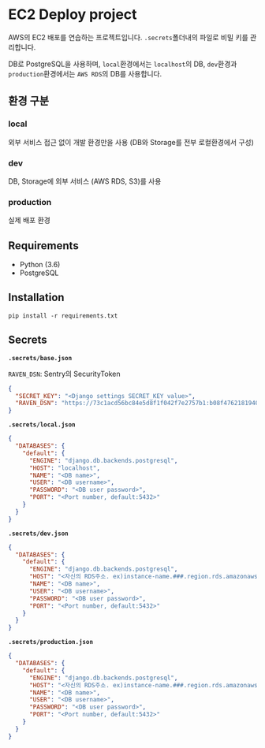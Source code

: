 # EC2 Deploy project

AWS의 EC2 배포를 연습하는 프로젝트입니다.
`.secrets`폴더내의 파일로 비밀 키를 관리합니다.

DB로 PostgreSQL을 사용하며, `local`환경에서는 `localhost`의 DB, `dev`환경과 `production`환경에서는 `AWS RDS`의 DB를 사용합니다.

## 환경 구분

### local

외부 서비스 접근 없이 개발 환경만을 사용 (DB와 Storage를 전부 로컬환경에서 구성)

### dev

DB, Storage에 외부 서비스 (AWS RDS, S3)를 사용

### production

실제 배포 환경

## Requirements

- Python (3.6)
- PostgreSQL

## Installation

```
pip install -r requirements.txt
```

## Secrets

**`.secrets/base.json`**

`RAVEN_DSN`: Sentry의 SecurityToken

```json
{
  "SECRET_KEY": "<Django settings SECRET_KEY value>",
  "RAVEN_DSN": "https://73c1acd56bc84e5d8f1f042f7e2757b1:b08f4762181940b38463fbddcb03c33c@sentry.io/298200"
}
```

**`.secrets/local.json`**

```json
{
  "DATABASES": {
    "default": {
      "ENGINE": "django.db.backends.postgresql",
      "HOST": "localhost",
      "NAME": "<DB name>",
      "USER": "<DB username>",
      "PASSWORD": "<DB user password>",
      "PORT": "<Port number, default:5432>"
    }
  }
}
```

**`.secrets/dev.json`**

```json
{
  "DATABASES": {
    "default": {
      "ENGINE": "django.db.backends.postgresql",
      "HOST": "<자신의 RDS주소. ex)instance-name.###.region.rds.amazonaws.com>",
      "NAME": "<DB name>",
      "USER": "<DB username>",
      "PASSWORD": "<DB user password>",
      "PORT": "<Port number, default:5432>"
    }
  }
}
```

**`.secrets/production.json`**

```json
{
  "DATABASES": {
    "default": {
      "ENGINE": "django.db.backends.postgresql",
      "HOST": "<자신의 RDS주소. ex)instance-name.###.region.rds.amazonaws.com>",
      "NAME": "<DB name>",
      "USER": "<DB username>",
      "PASSWORD": "<DB user password>",
      "PORT": "<Port number, default:5432>"
    }
  }
}
```